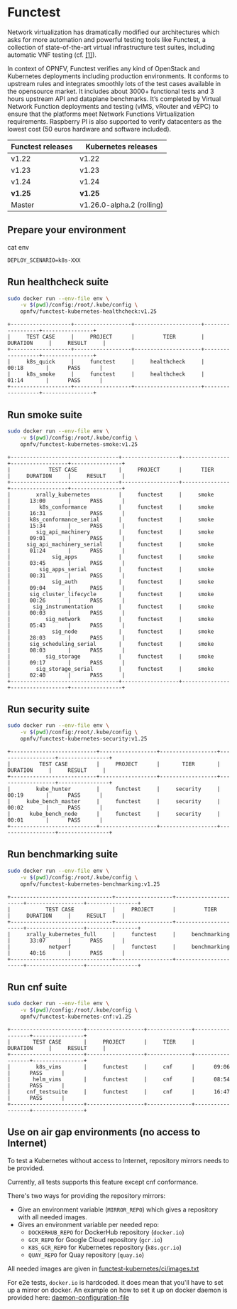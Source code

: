 # Functest

Network virtualization has dramatically modified our architectures which asks
for more automation and powerful testing tools like Functest, a collection of
state-of-the-art virtual infrastructure test suites, including automatic VNF
testing (cf.
[[1]](https://www.linuxfoundation.org/press-release/2019/05/opnfv-hunter-delivers-test-tools-ci-cd-framework-to-enable-common-nfvi-for-verifying-vnfs/)).

In context of OPNFV, Functest verifies any kind of OpenStack and Kubernetes
deployments including production environments. It conforms to upstream rules
and integrates smoothly lots of the test cases available in the opensource
market. It includes about 3000+ functional tests and 3 hours upstream API and
dataplane benchmarks. It’s completed by Virtual Network Function deployments
and testing (vIMS, vRouter and vEPC) to ensure that the platforms meet Network
Functions Virtualization requirements. Raspberry PI is also supported to verify
datacenters as the lowest cost (50 euros hardware and software included).

| Functest releases | Kubernetes releases       |
|-------------------|---------------------------|
| v1.22             | v1.22                     |
| v1.23             | v1.23                     |
| v1.24             | v1.24                     |
| **v1.25**         | **v1.25**                 |
| Master            | v1.26.0-alpha.2 (rolling) |

## Prepare your environment

cat env
```
DEPLOY_SCENARIO=k8s-XXX
```

## Run healthcheck suite

```bash
sudo docker run --env-file env \
    -v $(pwd)/config:/root/.kube/config \
    opnfv/functest-kubernetes-healthcheck:v1.25
```

```
+-------------------+------------------+---------------------+------------------+----------------+
|     TEST CASE     |     PROJECT      |         TIER        |     DURATION     |     RESULT     |
+-------------------+------------------+---------------------+------------------+----------------+
|     k8s_quick     |     functest     |     healthcheck     |      00:18       |      PASS      |
|     k8s_smoke     |     functest     |     healthcheck     |      01:14       |      PASS      |
+-------------------+------------------+---------------------+------------------+----------------+
```

## Run smoke suite

```bash
sudo docker run --env-file env \
    -v $(pwd)/config:/root/.kube/config \
    opnfv/functest-kubernetes-smoke:v1.25
```

```
+----------------------------------+------------------+---------------+------------------+----------------+
|            TEST CASE             |     PROJECT      |      TIER     |     DURATION     |     RESULT     |
+----------------------------------+------------------+---------------+------------------+----------------+
|        xrally_kubernetes         |     functest     |     smoke     |      13:00       |      PASS      |
|         k8s_conformance          |     functest     |     smoke     |      16:31       |      PASS      |
|      k8s_conformance_serial      |     functest     |     smoke     |      15:34       |      PASS      |
|        sig_api_machinery         |     functest     |     smoke     |      09:01       |      PASS      |
|     sig_api_machinery_serial     |     functest     |     smoke     |      01:24       |      PASS      |
|             sig_apps             |     functest     |     smoke     |      03:45       |      PASS      |
|         sig_apps_serial          |     functest     |     smoke     |      00:31       |      PASS      |
|             sig_auth             |     functest     |     smoke     |      09:04       |      PASS      |
|      sig_cluster_lifecycle       |     functest     |     smoke     |      00:26       |      PASS      |
|       sig_instrumentation        |     functest     |     smoke     |      00:03       |      PASS      |
|           sig_network            |     functest     |     smoke     |      05:43       |      PASS      |
|             sig_node             |     functest     |     smoke     |      28:03       |      PASS      |
|      sig_scheduling_serial       |     functest     |     smoke     |      08:03       |      PASS      |
|           sig_storage            |     functest     |     smoke     |      09:17       |      PASS      |
|        sig_storage_serial        |     functest     |     smoke     |      02:40       |      PASS      |
+----------------------------------+------------------+---------------+------------------+----------------+
```

## Run security suite

```bash
sudo docker run --env-file env \
    -v $(pwd)/config:/root/.kube/config \
    opnfv/functest-kubernetes-security:v1.25
```

```
+---------------------------+------------------+------------------+------------------+----------------+
|         TEST CASE         |     PROJECT      |       TIER       |     DURATION     |     RESULT     |
+---------------------------+------------------+------------------+------------------+----------------+
|        kube_hunter        |     functest     |     security     |      00:19       |      PASS      |
|     kube_bench_master     |     functest     |     security     |      00:02       |      PASS      |
|      kube_bench_node      |     functest     |     security     |      00:01       |      PASS      |
+---------------------------+------------------+------------------+------------------+----------------+
```

## Run benchmarking suite

```bash
sudo docker run --env-file env \
    -v $(pwd)/config:/root/.kube/config \
    opnfv/functest-kubernetes-benchmarking:v1.25
```

```
+--------------------------------+------------------+----------------------+------------------+----------------+
|           TEST CASE            |     PROJECT      |         TIER         |     DURATION     |     RESULT     |
+--------------------------------+------------------+----------------------+------------------+----------------+
|     xrally_kubernetes_full     |     functest     |     benchmarking     |      33:07       |      PASS      |
|            netperf             |     functest     |     benchmarking     |      40:16       |      PASS      |
+--------------------------------+------------------+----------------------+------------------+----------------+
```

## Run cnf suite

```bash
sudo docker run --env-file env \
    -v $(pwd)/config:/root/.kube/config \
    opnfv/functest-kubernetes-cnf:v1.25
```

```
+-----------------------+------------------+--------------+------------------+----------------+
|       TEST CASE       |     PROJECT      |     TIER     |     DURATION     |     RESULT     |
+-----------------------+------------------+--------------+------------------+----------------+
|        k8s_vims       |     functest     |     cnf      |      09:06       |      PASS      |
|       helm_vims       |     functest     |     cnf      |      08:54       |      PASS      |
|     cnf_testsuite     |     functest     |     cnf      |      16:47       |      PASS      |
+-----------------------+------------------+--------------+------------------+----------------+
```


## Use on air gap environments (no access to Internet)

To test a Kubernetes without access to Internet, repository mirrors needs to be
provided.

Currently, all tests supports this feature except cnf conformance.

There's two ways for providing the repository mirrors:

- Give an environment variable (`MIRROR_REPO`) which gives a repository with
  all needed images.
- Gives an environment variable per needed repo:
  - `DOCKERHUB_REPO` for DockerHub repository (`docker.io`)
  - `GCR_REPO` for Google Cloud repository (`gcr.io`)
  - `K8S_GCR_REPO` for Kubernetes repository (`k8s.gcr.io`)
  - `QUAY_REPO` for Quay repository (`quay.io`)

All needed images are given in
[functest-kubernetes/ci/images.txt](functest-kubernetes/ci/images.txt)

For e2e tests, `docker.io` is hardcoded. it does mean that you'll have to set up
a mirror on docker. An example on how to set it up on docker daemon is provided
here:
[daemon-configuration-file](
https://docs.docker.com/engine/reference/commandline/dockerd/#daemon-configuration-file)
